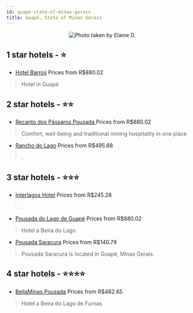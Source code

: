 ```yaml
---
id: guape-state-of-minas-gerais
title: Guapé, State of Minas Gerais
---
```


<center><img src="https://static.hotelurbano.com/reservas/prod0/2/2892/5d092812272a7_bellaminas-pousada.jpg" alt="Photo taken by Elaine D." /></center>


##  1 star hotels - ⭐️

-    [Hotel Barros](https://us.hurb.com/hotels/guape/hotel-barros-6839?cmp=18055) Prices from R$880.02
   > Hotel in Guapé

##  2 star hotels - ⭐️⭐️

-    [Recanto dos Pássaros Pousada ](https://us.hurb.com/hotels/guape/recanto-dos-passaros-pousada-3833?cmp=18055) Prices from R$880.02
   > Comfort, well-being and traditional mining hospitality in one place
-    [Rancho do Lago](https://us.hurb.com/hotels/guape/rancho-do-lago-9096?cmp=18055) Prices from R$495.88
   > .

##  3 star hotels - ⭐️⭐️⭐️

-    [Interlagos Hotel](https://us.hurb.com/hotels/guape/interlagos-hotel-6260?cmp=18055) Prices from R$245.28
   > .
-    [Pousada do Lago de Guapé](https://us.hurb.com/hotels/guape/pousada-do-lago-guape-3829?cmp=18055) Prices from R$880.02
   > Hotel a Beira do Lago
-    [Pousada Saracura](https://us.hurb.com/hotels/guape/pousada-saracura-17769?cmp=18055) Prices from R$140.79
   > Pousada Saracura is located in Guapé, Minas Gerais.

##  4 star hotels - ⭐️⭐️⭐️⭐️

-    [BellaMinas Pousada](https://us.hurb.com/hotels/guape/bellaminas-pousada-2892?cmp=18055) Prices from R$482.65
   > Hotel a Beira do Lago de Furnas
